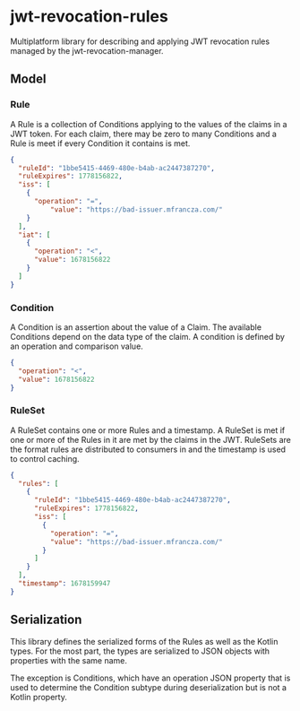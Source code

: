 # jwt-revocation-rules

Multiplatform library for describing and applying JWT revocation rules managed by the jwt-revocation-manager.

## Model

### Rule

A Rule is a collection of Conditions applying to the values of the claims in a JWT token. For each claim, there may be zero to many Conditions and a Rule is meet if every Condition it contains is met.

```json
{
  "ruleId": "1bbe5415-4469-480e-b4ab-ac2447387270",
  "ruleExpires": 1778156822,
  "iss": [
    {
      "operation": "=",
          "value": "https://bad-issuer.mfrancza.com/"
    }
  ],
  "iat": [
    {
      "operation": "<",
      "value": 1678156822
    }
  ]
}
```

### Condition

A Condition is an assertion about the value of a Claim.  The available Conditions depend on the data type of the claim.  A condition is defined by an operation and comparison value.

```json
{
  "operation": "<",
  "value": 1678156822
}
```

### RuleSet

A RuleSet contains one or more Rules and a timestamp.   A RuleSet is met if one or more of the Rules in it are met by the claims in the JWT.  RuleSets are the format rules are distributed to consumers in and the timestamp is used to control caching.

```json
{
  "rules": [
    {
      "ruleId": "1bbe5415-4469-480e-b4ab-ac2447387270",
      "ruleExpires": 1778156822,
      "iss": [
        {
          "operation": "=",
          "value": "https://bad-issuer.mfrancza.com/"
        }
      ]
    }
  ],
  "timestamp": 1678159947
}
```

## Serialization

This library defines the serialized forms of the Rules as well as the Kotlin types.  For the most part, the types are serialized to JSON objects with properties with the same name.

The exception is Conditions, which have an operation JSON property that is used to determine the Condition subtype during deserialization but is not a Kotlin property.





